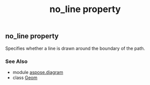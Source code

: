 ﻿---
title: no_line property
second_title: Aspose.Diagram for Python via .NET API References
description: 
type: docs
weight: 80
url: /python-net/aspose.diagram/geom/no_line/
is_root: false
---

## no_line property


Specifies whether a line is drawn around the boundary of the path.

### See Also
* module [aspose.diagram](../../)
* class [Geom](/diagram/python-net/aspose.diagram/geom)
